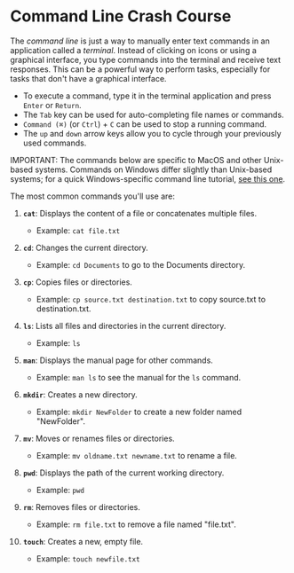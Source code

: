 # Command Line Crash Course

The _command line_ is just a way to manually enter text commands in an application called a _terminal_. Instead of clicking on icons or using a graphical interface, you type commands into the terminal and receive text responses. This can be a powerful way to perform tasks, especially for tasks that don't have a graphical interface.

*   To execute a command, type it in the terminal application and press `Enter` or `Return`.
*   The `Tab` key can be used for auto-completing file names or commands.
*   `Command (⌘)` (or `Ctrl`) + `C` can be used to stop a running command.
*   The `up` and `down` arrow keys allow you to cycle through your previously used commands.

IMPORTANT: The commands below are specific to MacOS and other Unix-based systems. Commands on Windows differ slightly than Unix-based systems; for a quick Windows-specific command line tutorial, [see this one](https://www.freecodecamp.org/news/command-line-commands-cli-tutorial/). 

The most common commands you'll use are:

1.  **`cat`**: Displays the content of a file or concatenates multiple files.

    *   Example: `cat file.txt`

2.  **`cd`**: Changes the current directory.

    *   Example: `cd Documents` to go to the Documents directory.

3.  **`cp`**: Copies files or directories.

    *   Example: `cp source.txt destination.txt` to copy source.txt to destination.txt.

4.  **`ls`**: Lists all files and directories in the current directory.

    *   Example: `ls`

5.  **`man`**: Displays the manual page for other commands.

    *   Example: `man ls` to see the manual for the `ls` command.

6.  **`mkdir`**: Creates a new directory.

    *   Example: `mkdir NewFolder` to create a new folder named "NewFolder".

7.  **`mv`**: Moves or renames files or directories.

    *   Example: `mv oldname.txt newname.txt` to rename a file.

8.  **`pwd`**: Displays the path of the current working directory.

    *   Example: `pwd`

9.  **`rm`**: Removes files or directories.

    *   Example: `rm file.txt` to remove a file named "file.txt".

10. **`touch`**: Creates a new, empty file.

    *   Example: `touch newfile.txt`


<div style="page-break-after: always; break-after: page;"></div>
